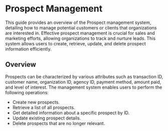# Prospect Management

This guide provides an overview of the Prospect management system, detailing how to manage potential customers or clients that organizations are interested in. Effective prospect management is crucial for sales and marketing efforts, allowing organizations to track and nurture leads. This system allows users to create, retrieve, update, and delete prospect information efficiently.

## Overview

Prospects can be characterized by various attributes such as transaction ID, customer name, organization ID, agency ID, payment method, amount paid, and level of interest. The management system enables users to perform the following operations:

- Create new prospects.
- Retrieve a list of all prospects.
- Get detailed information about a specific prospect by ID.
- Update existing prospect details.
- Delete prospects that are no longer relevant.